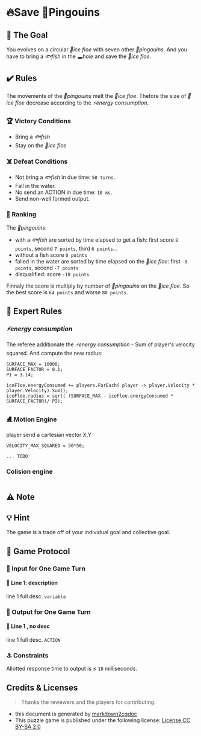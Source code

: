 # 🔥Save 🐧Pingouins

## 🎯 The Goal

You evolves on a circular *🧊ice floe* with seven other *🐧pingouins*.
And you have to bring a *🐟fish*  in the *🕳️hole* and save the *🧊ice floe*.

## ✔️ Rules

The movements of the *🐧pingouins* melt the *🧊ice floe*.
Thefore the size of *🧊ice floe* decrease according to the *⚡energy consumption*.

### 🏆 Victory Conditions

* Bring a *🐟fish*
* Stay on the *🧊ice floe*

### ☠️ Defeat Conditions

* Not bring a *🐟fish* in due time: `50 turns`.
* Fall in the water.
* No send an ACTION in due time: `10 ms`.
* Send non-well formed output.

### 🏅 Ranking

The *🐧pingouins*:
* with a *🐟fish* are sorted by time elapsed to get a fish: first score `8 points`, second `7 points`, third  `6 points`...
* without a fish score `0 points`
* falled in the water are sorted by time elapsed on the *🧊ice floe*: first `-8 points`, second `-7 points` 
* disqualified: score `-10 points`

Finnaly the score is multiply by number of *🐧pingouins* on the *🧊ice floe*. So the best score is `64 points` and worse `80 points`.

## 🐯 Expert Rules

### *⚡energy consumption*

The referee additionate the *⚡energy consumption* - Sum of player's velocity squared. And compute the new radius:

```speudocode
SURFACE_MAX = 10000;
SURFACE_FACTOR = 0.1;
PI = 3.14;

iceFloe.energyConsumed += players.ForEach( player -> player.Velocity * player.Velocity).Sum();
iceFloe.radius = sqrt( (SURFACE_MAX - iceFloe.energyConsumed * SURFACE_FACTOR)/ PI);
```

### ⛸️ Motion Engine

player send a cartesian vector X,Y

```speudocode
VELOCITY_MAX_SQUARED = 50*50;

... TODO
```

### Colision engine

```speudocode
```

## ⚠️ Note

## 💡 Hint

The game is a trade off of your individual goal and collective goal.

## 🧾 Game Protocol

### 👀 Input for One Game Turn

#### 📑 Line 1: description

line 1 full desc. `variable`

### 💬 Output for One Game Turn

#### 📑 Line 1 , no desc

line 1 full desc. `ACTION`

### ⚓ Constraints

Allotted response time to output is ≤ `10` milliseconds.

## Credits & Licenses

> Thanks the reviewers and the players for contributing.

* this document is generated by [markdown2cgdoc](https://github.com/marcgardent/markdown2cgdoc)
* This puzzle game is published under the following license: [License CC BY-SA 2.0](https://creativecommons.org/licenses/by-sa/2.0/)
